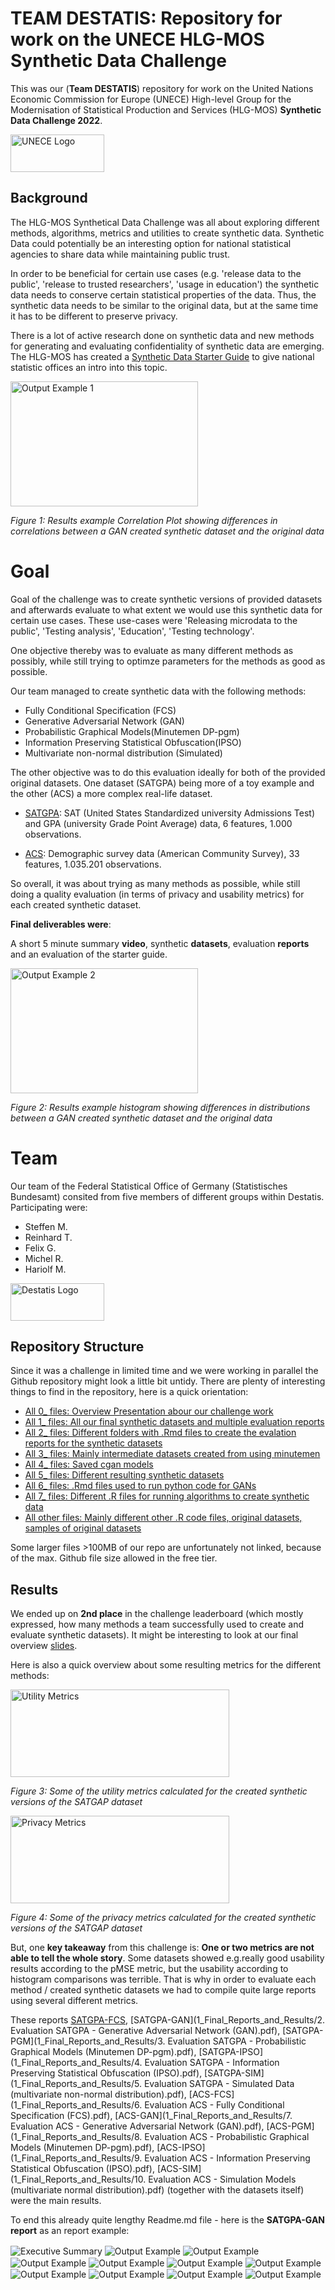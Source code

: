

# TEAM DESTATIS: Repository for work on the UNECE HLG-MOS Synthetic Data Challenge 

This was our (**Team DESTATIS**) repository for work on the United Nations Economic Commission for Europe (UNECE) High-level Group for the Modernisation of Statistical Production and Services (HLG-MOS) **Synthetic Data Challenge 2022**. 

<img src="img/1024px-United_Nations_Economic_and_Social_Commission_for_Europe_Logo.svg.png" align="center" width="150" height="60" alt="UNECE Logo" />



## Background

The HLG-MOS Synthetical Data Challenge was all about exploring different methods, algorithms, metrics and utilities to create synthetic data. Synthetic Data could potentially be an interesting option for national statistical agencies to share data while maintaining public trust. 

In order to be beneficial for certain use cases (e.g. 'release data to the public', 'release to trusted researchers', 'usage in education') the synthetic data needs to conserve certain statistical properties of the data. Thus, the synthetic data needs to be similar to the original data, but at the same time it has to be different to preserve privacy. 

There is a lot of active research done on synthetic data and new methods for generating and evaluating confidentiality of synthetic data are emerging. The HLG-MOS has created a [Synthetic Data Starter Guide](https://statswiki.unece.org/download/attachments/330367757/Synthetic%20Data%20for%20NSOs%20A%20starter%20guide.pdf?api=v2) to give national statistic offices an intro into this topic. 

<img src="img/ex2.png" align="center" width="300" height="200" alt="Output Example 1" />

*Figure 1: Results example Correlation Plot showing differences in correlations between a GAN created synthetic dataset and the original data*


# Goal 

Goal of the challenge was to create synthetic versions of provided datasets and afterwards evaluate to what extent we would use this synthetic data for certain use cases. These use-cases were 'Releasing microdata to the public', 'Testing analysis', 'Education', 'Testing technology'.


One objective thereby was to evaluate as many different methods as possibly, while still trying to optimze parameters for the methods as good as possible.

Our team managed to create synthetic data with the following methods:

 - Fully Conditional Specification (FCS)
 - Generative Adversarial Network (GAN)
 - Probabilistic Graphical Models(Minutemen DP-pgm)
 - Information Preserving Statistical Obfuscation(IPSO)
 - Multivariate non-normal distribution (Simulated)


The other objective was to do this evaluation ideally for both of the provided original datasets. One dataset (SATGPA) being more of a toy example and the other (ACS) a more complex real-life dataset.

  - [SATGPA](https://www.openintro.org/data/index.php?data=satgpa): SAT (United States Standardized university Admissions Test) and GPA (university Grade Point Average) data, 6 features, 1.000 observations. 
  
 - [ACS](https://github.com/usnistgov/SDNist/tree/main/sdnist/census_public_data): Demographic survey data (American Community Survey), 33 features, 1.035.201 observations. 

So overall, it was about trying as many methods as possible, while still doing a quality evaluation (in terms of privacy and usability metrics) for each created synthetic dataset.

**Final deliverables were**: 

A short 5 minute summary **video**, synthetic **datasets**, evaluation **reports** and an evaluation of the starter guide.


<img src="img/ex1.png" align="center" width="300" height="200" alt="Output Example 2" />

*Figure 2: Results example histogram showing differences in distributions between a GAN created synthetic dataset and the original data*

# Team
Our team of the Federal Statistical Office of Germany (Statistisches Bundesamt) consited from five members of different groups within Destatis. Participating were:

 - Steffen M.
 - Reinhard T.
 - Felix G.
 - Michel R.
 - Hariolf M.
 
 <img src="img/Statistisches_Bundesamt.svg.png" align="center" width="150" height="60" alt="Destatis Logo" />


## Repository Structure
Since it was a challenge in limited time and we were working in parallel the Github repository might look a little bit untidy. There are plenty of interesting things to find in the repository, here is a quick orientation:

- [All 0_ files: Overview Presentation abour our challenge work](0_Final_Slides_DESTATIS.pdf) 
- [All 1_ files: All our final synthetic datasets and multiple evaluation reports](/1_Final_Reports_and_Results) 
- [All 2_ files: Different folders with .Rmd files to create the evalation reports for the synthetic datasets ](/2_Evaluation_ACS_FCS) 
- [All 3_ files: Mainly intermediate datasets created from using minutemen](/3_minuteman_acs) 
- [All 4_ files: Saved cgan models](/4_models)
- [All 5_ files: Different resulting synthetic datasets](5_results)
- [All 6_ files: .Rmd files used to run python code for GANs](https://github.com/SteffenMoritz/Synthetic_Data_Challenge)
- [All 7_ files: Different .R files for running algorithms to create synthetic data](https://github.com/SteffenMoritz/Synthetic_Data_Challenge)
- [All other files: Mainly different other .R code files, original datasets, samples of original datasets ](https://github.com/SteffenMoritz/Synthetic_Data_Challenge)


Some larger files >100MB of our repo are unfortunately not linked, because of the max. Github file size allowed in the free tier.



## Results

We ended up on **2nd place** in the challenge leaderboard (which mostly expressed, how many methods a team successfully used to create and evaluate synthetic datasets). It might be interesting to look at our final overview [slides](0_Final_Slides_DESTATIS.pdf). 

Here is also a quick overview about some resulting metrics for the different methods:

<img src="img/res1.png" align="center" width="350" height="140"  alt="Utility Metrics" />

*Figure 3: Some of the utility metrics calculated for the created synthetic versions of the SATGAP dataset*

<img src="img/res2.png" align="center" width="350" height="140" alt="Privacy Metrics" />

*Figure 4: Some of the privacy metrics calculated for the created synthetic versions of the SATGAP dataset*


But, one **key takeaway** from this challenge is: **One or two metrics are not able to tell the whole story**. Some datasets showed e.g.really good usability results according to the pMSE metric, but the usability according to histogram comparisons was terrible. That is why in order to evaluate each method / created synthetic datasets we had to compile quite large reports using several different metrics.

These reports [SATGPA-FCS](1_Final_Reports_and_Results/1_Evaluation_SATGPA_Fully_Conditional_Specification_FCS.pdf), [SATGPA-GAN](1_Final_Reports_and_Results/2. Evaluation SATGPA - Generative Adversarial Network (GAN).pdf), [SATGPA-PGM](1_Final_Reports_and_Results/3. Evaluation SATGPA - Probabilistic Graphical Models (Minutemen DP-pgm).pdf), [SATGPA-IPSO](1_Final_Reports_and_Results/4. Evaluation SATGPA - Information Preserving Statistical Obfuscation (IPSO).pdf), [SATGPA-SIM](1_Final_Reports_and_Results/5. Evaluation SATGPA - Simulated Data (multivariate non-normal distribution).pdf), [ACS-FCS](1_Final_Reports_and_Results/6. Evaluation ACS - Fully Conditional Specification (FCS).pdf), [ACS-GAN](1_Final_Reports_and_Results/7. Evaluation ACS - Generative Adversarial Network (GAN).pdf), [ACS-PGM](1_Final_Reports_and_Results/8. Evaluation ACS - Probabilistic Graphical Models (Minutemen DP-pgm).pdf), [ACS-IPSO](1_Final_Reports_and_Results/9. Evaluation ACS - Information Preserving Statistical Obfuscation (IPSO).pdf), [ACS-SIM](1_Final_Reports_and_Results/10. Evaluation ACS - Simulation Models (multivariate normal distribution).pdf) (together with the datasets itself) were the main results.

To end this already quite lengthy Readme.md file - here is the **SATGPA-GAN report** as an report example:

<img src="img/1.jpg" align="center" alt="Executive Summary" />


<img src="img/2.jpg" align="center" alt="Output Example" />


<img src="img/3.jpg" align="center" alt="Output Example" />


<img src="img/4.jpg" align="center" alt="Output Example" />


<img src="img/5.jpg" align="center" alt="Output Example" />


<img src="img/6.jpg" align="center" alt="Output Example" />


<img src="img/7.jpg" align="center" alt="Output Example" />


<img src="img/8.jpg" align="center" alt="Output Example" />


<img src="img/9.jpg" align="center" alt="Output Example" />


<img src="img/10.jpg" align="center" alt="Output Example" />


<img src="img/11.jpg" align="center" alt="Output Example" />






